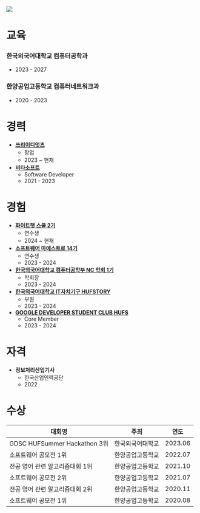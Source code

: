![](https://capsule-render.vercel.app/api?type=Waving&color=638fda&height=200&section=header&text=강대현%20&fontSize=70&&fontColor=ffffff)

# 교육
### **한국외국어대학교 컴퓨터공학과**
  - 2023 - 2027
### **한양공업고등학교 컴퓨터네트워크과**
  - 2020 - 2023
# 경력
* **[쓰리이디엇츠](https://www.collecti.me/)**
  - 창업
  - 2023 ~ 현재
* **[비타소프트](http://www.vitasoft.co.kr/)**
  - Software Developer
  - 2021 - 2023
# 경험
* **[화이트햇 스쿨 2기](https://www.collecti.me/)**
  + 연수생
  + 2024 ~ 현재
* **[소프트웨어 마에스트로 14기](https://www.swmaestro.org/)**
  + 연수생
  + 2023 - 2024
* **[한국외국어대학교 컴퓨터공학부 NC 학회 1기](https://hufsnc.com)**
  + 학회장
  + 2023 - 2024
* **[한국외국어대학교 IT자치기구 HUFSTORY](https://www.facebook.com/storyhufs/)**
  + 부원
  + 2023 - 2024
* **[GOOGLE DEVELOPER STUDENT CLUB HUFS](https://gdsc.community.dev/hankuk-university-of-foreign-studies/)**
  - Core Member
  - 2023 - 2024
# 자격
* **정보처리산업기사**
  * 한국산업인력공단
  * 2022
# 수상
| 대회명                |주최|연도|
|--------------------|---|---|
| GDSC HUFSummer Hackathon 3위 |한국외국어대학교|2023.06|
| 소프트웨어 공모전 1위        |한양공업고등학교|2022.07|
| 전공 영어 관련 알고리즘대회 1위  |한양공업고등학교|2021.10|
| 소프트웨어 공모전 2위       |한양공업고등학교|2021.07|
| 전공 영어 관련 알고리즘대회 2위  |한양공업고등학교|2020.11|
| 소프트웨어 공모전 1위        |한양공업고등학교|2020.08|
